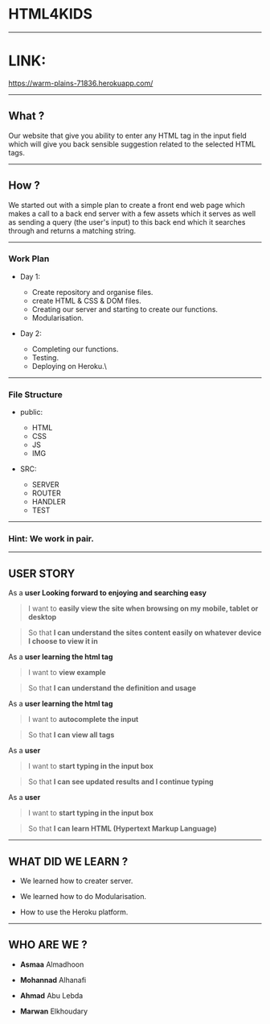 # HTML4KIDS

---

# LINK:
https://warm-plains-71836.herokuapp.com/

---

## What ?

Our website that give you ability to enter any HTML tag in the input field which will give you back sensible suggestion related to the selected HTML tags.

---

## How ?

We started out with a simple plan to create a front end web page which makes a call to a back end server with a few assets which it serves as well as sending a query (the user's input) to this back end which it searches through and returns a matching string.

---

### Work Plan

* Day 1:

   *  Create repository and organise files.
   *  create HTML & CSS & DOM files.
   *  Creating our server and starting to create our functions.
   *  Modularisation.
   

* Day 2:
  * Completing our functions.
  * Testing.
  * Deploying on Heroku.\
  
---

### File Structure

* public:

   *  HTML
   *  CSS
   *  JS
   *  IMG

* SRC:

   *  SERVER
   *  ROUTER
   *  HANDLER
   *  TEST

---

### Hint: We work in pair.

---

## USER STORY

As a **user Looking forward to enjoying and searching easy**
>I want to **easily view the site when browsing on my mobile, tablet or desktop**
<!-- -->
>So that **I can understand the sites content easily on whatever device I choose to view it in**

As a **user learning the html tag**
>I want to **view example**
<!-- -->
>So that **I can understand the definition and usage**

As a **user learning the html tag**
>I want to **autocomplete the input**
<!-- -->
>So that **I can view all tags**

As a **user**
>I want to **start typing in the input box**
<!-- -->
>So that **I can see updated results and I continue typing**

As a **user**
>I want to **start typing in the input box**
<!-- -->
>So that **I can learn HTML (Hypertext Markup Language)**

---

## WHAT DID WE LEARN ?

* We learned how to creater server.

* We learned how to do Modularisation.

* How to use the Heroku platform.

---

## WHO ARE WE ?

 * **Asmaa** Almadhoon

 * **Mohannad** Alhanafi

 * **Ahmad** Abu Lebda

 * **Marwan** Elkhoudary

